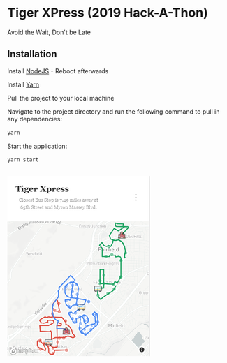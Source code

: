 # Tiger XPress (2019 Hack-A-Thon)
Avoid the Wait, Don't be Late

## Installation

Install [NodeJS](https://nodejs.org/en/download/) - Reboot afterwards

Install [Yarn](https://yarnpkg.com/lang/en/docs/install/#windows-stable)

Pull the project to your local machine

Navigate to the project directory and run the following command to pull in any dependencies:
```bash
yarn
```
Start the application:
```bash
yarn start
```

##
![Preview of Application](https://github.com/xadamxk/Tiger-XPress-2019-HackAThon/blob/master/src/assets/preview.png?raw=true)
